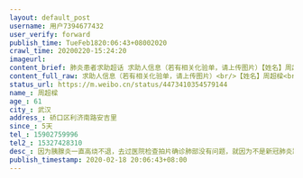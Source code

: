 ```yaml
---
layout: default_post
username: 用户7394677432
user_verify: forward
publish_time: TueFeb1820:06:43+08002020
crawl_time: 20200220-15:24:20
imageurl: 
content_brief: 肺炎患者求助超话 求助人信息（若有相关化验单，请上传图片）【姓名】周超樑【年龄】61【所在城市】武汉【所在小区、社区】硚口区利济南路安吉里【患病时间】5天【联系方式】15902759996【其他紧急联系人】15327428310【病情描述】因为胰腺炎一直高烧不退，去过医院检查拍片确诊肺部没有问 ...全文
content_full_raw: 求助人信息（若有相关化验单，请上传图片）<br/>【姓名】周超樑<br/>【年龄】61<br/>【所在城市】武汉<br/>【所在小区、社区】硚口区利济南路安吉里<br/>【患病时间】5天<br/>【联系方式】15902759996<br/>【其他紧急联系人】15327428310<br/>【病情描述】因为胰腺炎一直高烧不退，去过医院检查拍片确诊肺部没有问题，就因为不是新冠肺炎跑了多家医院都不收。现在高烧不退随时都有生命危险，求助救命！<adata-url="http://t.cn/R2WxQOQ"href="http://weibo.com/p/1001018008642010000000000"data-hide=""><spanclass='url-icon'><imgstyle='width:1rem;height:1rem'src='https://h5.sinaimg.cn/upload/2015/09/25/3/timeline_card_small_location_default.png'></span><spanclass="surl-text">武汉</span></a>
status_url: https://m.weibo.cn/status/4473410354579144
name_: 周超樑
age_: 61
city_: 武汉
address_: 硚口区利济南路安吉里
since_: 5天
tel_: 15902759996
tel2_: 15327428310
desc_: 因为胰腺炎一直高烧不退，去过医院检查拍片确诊肺部没有问题，就因为不是新冠肺炎跑了多家医院都不收。现在高烧不退随时都有生命危险，求助救命！<adata-url="http//t.cn/R2WxQOQ"href="http//weibo.com/p/1001018008642010000000000"data-hide=""><spanclass='url-icon'><imgstyle='width1rem;height1rem'src='https//h5.sinaimg.cn/upload/2015/09/25/3/timeline_card_small_location_default.png'></span><spanclass="surl-text">武汉</span></a>
publish_timestamp: 2020-02-18 20:06:43+08:00
---
```

